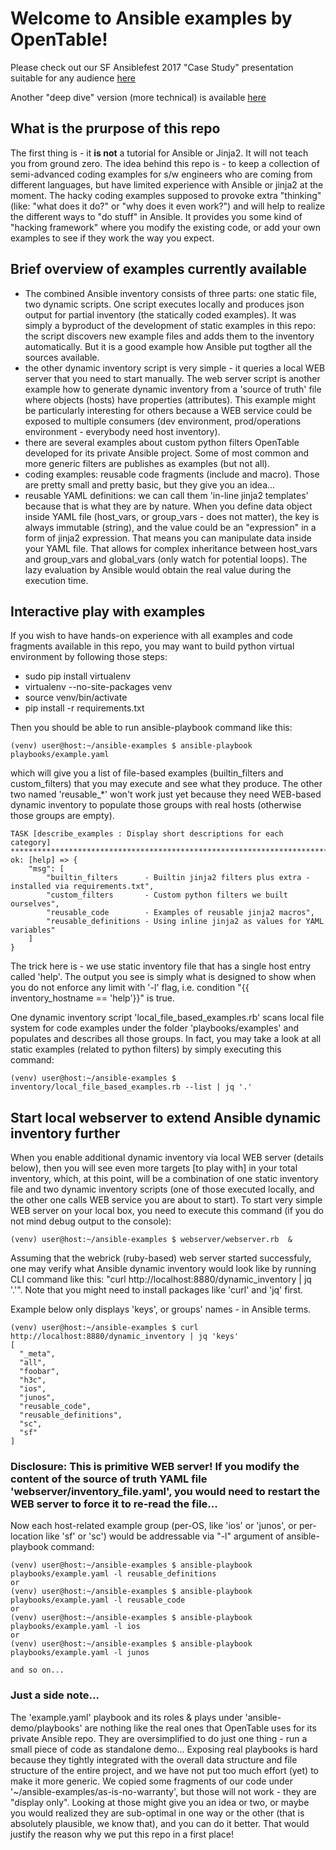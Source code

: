 # Welcome to Ansible examples by OpenTable!

Please check out our SF Ansiblefest 2017 "Case Study" presentation suitable for any audience [here](Ansiblefest2017/OT_case_study.pdf)

Another "deep dive" version (more technical) is available [here](Ansiblefest2017/OT_deep_dive.pdf)

## What is the prurpose of this repo
The first thing is - it __is not__ a tutorial for Ansible or Jinja2. It will not teach you from ground zero.
The idea behind this repo is - to keep a collection of semi-advanced coding examples for s/w engineers who are coming from different languages, but have limited experience with Ansible or jinja2 at the moment.
The hacky coding examples supposed to provoke extra "thinking" (like: "what does it do?" or "why does it even work?") and will help to realize the different ways to "do stuff" in Ansible. It provides you some kind of "hacking framework" where you modify the existing code, or add your own examples to see if they work the way you expect. 

## Brief overview of examples currently available
- The combined Ansible inventory consists of three parts: one static file, two dynamic scripts. One script executes locally and produces json output for partial inventory (the statically coded examples). It was simply a byproduct of the development of static examples in this repo: the script discovers new example files and adds them to the inventory automatically. But it is a good example how Ansible put togther all the sources available.
- the other dynamic inventory script is very simple - it queries a local WEB server that you need to start manually. The web server script is another example how to generate dynamic inventory from a 'source of truth' file where objects (hosts) have properties (attributes). This example might be particularly interesting for others because a WEB service could be exposed to multiple consumers (dev environment, prod/operations environment - everybody need host inventory).
- there are several examples about custom python filters OpenTable developed for its private Ansible project. Some of most common and more generic filters are publishes as examples (but not all).
- coding examples: reusable code fragments (include and macro). Those are pretty small and pretty basic, but they give you an idea...
- reusable YAML definitions: we can call them 'in-line jinja2 templates' because that is what they are by nature. When you define data object inside YAML file (host_vars, or group_vars - does not matter), the key is always immutable (string), and the value could be an "expression" in a form of jinja2 expression. That means you can manipulate data inside your YAML file. That allows for complex inheritance between host_vars and group_vars and global_vars (only watch for potential loops). The lazy evaluation by Ansible would obtain the real value during the execution time.

## Interactive play with examples
If you wish to have hands-on experience with all examples and code fragments available in this repo, you may want to build python virtual environment by following those steps:
- sudo pip install virtualenv
- virtualenv --no-site-packages venv
- source venv/bin/activate
- pip install -r requirements.txt

Then you should be able to run ansible-playbook command like this:
```
(venv) user@host:~/ansible-examples $ ansible-playbook playbooks/example.yaml
```
which will give you a list of file-based examples (builtin_filters and custom_filters) that you may execute and see what they produce. The other two named 'reusable_*' won't work just yet because they need WEB-based dynamic inventory to populate those groups with real hosts (otherwise those groups are empty).
```
TASK [describe_examples : Display short descriptions for each category] ***********************************************************************************************
ok: [help] => {
    "msg": [
        "builtin_filters      - Builtin jinja2 filters plus extra - installed via requirements.txt", 
        "custom_filters       - Custom python filters we built ourselves", 
        "reusable_code        - Examples of reusable jinja2 macros", 
        "reusable_definitions - Using inline jinja2 as values for YAML variables"
    ]
}
```
The trick here is - we use static inventory file that has a single host entry called 'help'. The output you see is simply what is designed to show when you do not enforce any limit with '-l' flag, i.e. condition "{{ inventory_hostname == 'help'}}" is true. 

One dynamic inventory script 'local_file_based_examples.rb' scans local file system for code examples under the folder 'playbooks/examples' and populates and describes all those groups.
In fact, you may take a look at all static examples (related to python filters) by simply executing this command:
```
(venv) user@host:~/ansible-examples $ inventory/local_file_based_examples.rb --list | jq '.'
```

## Start local webserver to extend Ansible dynamic inventory further
When you enable additional dynamic inventory via local WEB server (details below), then you will see even more targets [to play with] in your total inventory, which, at this point, will be a combination of one static inventory file and two dynamic inventory scripts (one of those executed locally, and the other one calls WEB service you are about to start). To start very simple WEB server on your local box, you need to execute this command (if you do not mind debug output to the console):
```
(venv) user@host:~/ansible-examples $ webserver/webserver.rb  &
```
Assuming that the webrick (ruby-based) web server started successfuly, one may verify what Ansible dynamic inventory would look like by running CLI command like this: "curl http://localhost:8880/dynamic_inventory | jq '.'". Note that you might need to install packages like 'curl' and 'jq' first. 

Example below only displays 'keys', or groups' names - in Ansible terms.
```
(venv) user@host:~/ansible-examples $ curl http://localhost:8880/dynamic_inventory | jq 'keys'
[
  "_meta",
  "all",
  "foobar",
  "h3c",
  "ios",
  "junos",
  "reusable_code",
  "reusable_definitions",
  "sc",
  "sf"
]
```

### Disclosure: This is primitive WEB server! If you modify the content of the source of truth YAML file 'webserver/inventory_file.yaml', you would need to restart the WEB server to force it to re-read the file...

Now each host-related example group (per-OS, like 'ios' or 'junos', or per-location like 'sf' or 'sc') would be addressable via "-l" argument of ansible-playbook command:
```
(venv) user@host:~/ansible-examples $ ansible-playbook playbooks/example.yaml -l reusable_definitions
or 
(venv) user@host:~/ansible-examples $ ansible-playbook playbooks/example.yaml -l reusable_code
or
(venv) user@host:~/ansible-examples $ ansible-playbook playbooks/example.yaml -l ios
or
(venv) user@host:~/ansible-examples $ ansible-playbook playbooks/example.yaml -l junos

and so on...
```
### Just a side note...
The 'example.yaml' playbook and its roles & plays under 'ansible-demo/playbooks' are nothing like the real ones that OpenTable uses for its private Ansible repo. They are oversimplified to do just one thing - run a small piece of code as standalone demo...
Exposing real playbooks is hard because they tightly integrated with the overall data structure and file structure of the entire project, and we have not put too much effort (yet) to make it more generic.
We copied some fragments of our code under '~/ansible-examples/as-is-no-warranty', but those will not work - they are "display only". Looking at those might give you an idea or two, or maybe you would realized they are sub-optimal in one way or the other (that is absolutely plausible, we know that), and you can do it better. That would justify the reason why we put this repo in a first place!
